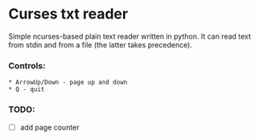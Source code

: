 # Curses txt reader
Simple ncurses-based plain text reader written in python.
It can read text from stdin and from a file (the latter takes precedence).
### Controls:
    * ArrowUp/Down - page up and down
    * Q - quit
### TODO:
- [ ] add page counter
